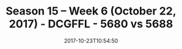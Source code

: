 ---
title: Season 15 – Week 6 (October 22, 2017) - DCGFFL - 5680 vs 5688
teams_score:
- team: 5680
  score: 25
- team: 5688
  score: 27
mvp: Adam Strasberg, Will Chappell
game-ball: Adam Robbins, Seaton Croswell
season: 15
week: 6
date: '2017-10-23T10:54:50'
pageid: season-15-week-6-october-22-2017-5680-vs-5688
---